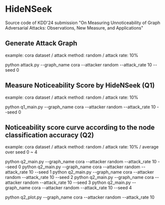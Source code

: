 # HideNSeek
Source code of KDD'24 submission
"On Measuring Unnoticeability of Graph Adversarial Attacks: Observations, New Measure, and Applications"

## Generate Attack Graph

example: cora dataset  /  attack method: random  /  attack rate: 10%

python attack.py --graph_name cora --attacker random --attack_rate 10 --seed 0


## Measure Noticeability Score by HideNSeek (Q1)

example: cora dataset  /  attack method: random  /  attack rate: 10%

python q1_main.py --graph_name cora --attacker random --attack_rate 10 --seed 0


## Noticeability score curve according to the node classification accuracy (Q2)

example: cora dataset  /  attack method: random  /  attack rate: 10%  /  average over seed 0 ~ 4

python q2_main.py --graph_name cora --attacker random --attack_rate 10 --seed 0
python q2_main.py --graph_name cora --attacker random --attack_rate 10 --seed 1
python q2_main.py --graph_name cora --attacker random --attack_rate 10 --seed 2
python q2_main.py --graph_name cora --attacker random --attack_rate 10 --seed 3
python q2_main.py --graph_name cora --attacker random --attack_rate 10 --seed 4

python q2_plot.py --graph_name cora --attacker random --attack_rate 10
